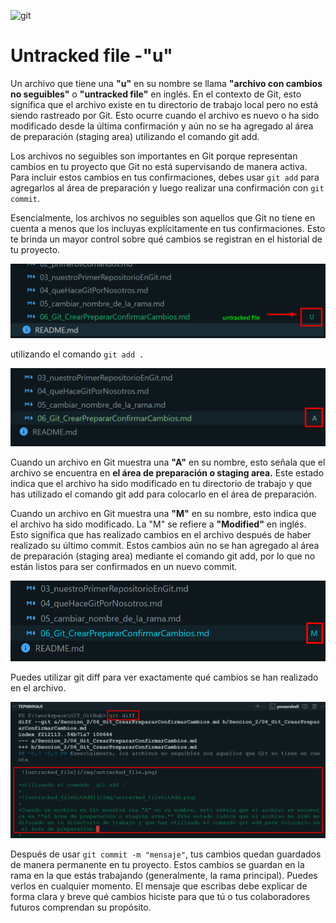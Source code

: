 ![git](https://git-scm.com/images/logos/1color-darkbg@2x.png)
# Untracked file -"u"
Un archivo que tiene una **"u"** en su nombre se llama **"archivo con cambios no seguibles"** o **"untracked file"** en inglés. En el contexto de Git, esto significa que el archivo existe en tu directorio de trabajo local pero no está siendo rastreado por Git. Esto ocurre cuando el archivo es nuevo o ha sido modificado desde la última confirmación y aún no se ha agregado al área de preparación (staging area) utilizando el comando git add.

Los archivos no seguibles son importantes en Git porque representan cambios en tu proyecto que Git no está supervisando de manera activa. Para incluir estos cambios en tus confirmaciones, debes usar `git add` para agregarlos al área de preparación y luego realizar una confirmación con `git commit`.

Esencialmente, los archivos no seguibles son aquellos que Git no tiene en cuenta a menos que los incluyas explícitamente en tus confirmaciones. Esto te brinda un mayor control sobre qué cambios se registran en el historial de tu proyecto.

![untracked_file](/img/untracked_file.png)

utilizando el comando `git add .`

![untracked_fileGitAdd](/img/untracked_fileGitAdd.png)

Cuando un archivo en Git muestra una **"A"** en su nombre, esto señala que el archivo se encuentra en **el área de preparación o staging area.** Este estado indica que el archivo ha sido modificado en tu directorio de trabajo y que has utilizado el comando git add para colocarlo en el área de preparación. 

Cuando un archivo en Git muestra una **"M"** en su nombre, esto indica que el archivo ha sido modificado. La "M" se refiere a **"Modified"** en inglés. Esto significa que has realizado cambios en el archivo después de haber realizado su último commit. Estos cambios aún no se han agregado al área de preparación (staging area) mediante el comando git add, por lo que no están listos para ser confirmados en un nuevo commit.

![modified](/img/modifiledM.png)

 Puedes utilizar git diff para ver exactamente qué cambios se han realizado en el archivo.

![modified](/img/gitDiff.png)

Después de usar `git commit -m "mensaje"`, tus cambios quedan guardados de manera permanente en tu proyecto. Estos cambios se guardan en la rama en la que estás trabajando (generalmente, la rama principal). Puedes verlos en cualquier momento. El mensaje que escribas debe explicar de forma clara y breve qué cambios hiciste para que tú o tus colaboradores futuros comprendan su propósito.







